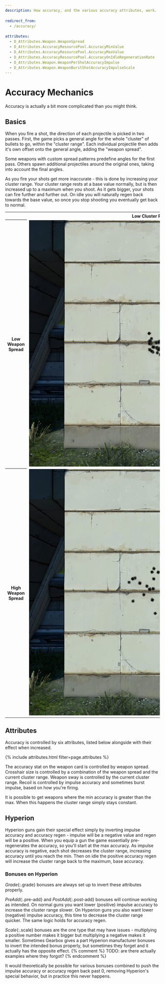 ```yaml
---
description: How accuracy, and the various accuracy attributes, work.

redirect_from:
  - /accuracy/

attributes:
  - D_Attributes.Weapon.WeaponSpread
  - D_Attributes.AccuracyResourcePool.AccuracyMinValue
  - D_Attributes.AccuracyResourcePool.AccuracyMaxValue
  - D_Attributes.AccuracyResourcePool.AccuracyOnIdleRegenerationRate
  - D_Attributes.Weapon.WeaponPerShotAccuracyImpulse
  - D_Attributes.Weapon.WeaponBurstShotAccuracyImpulseScale
---
```


# Accuracy Mechanics
Accuracy is actually a bit more complicated than you might think.

## Basics
When you fire a shot, the direction of each projectile is picked in two passes.
First, the game picks a general angle for the whole "cluster" of bullets to go, within the "cluster range".
Each individual projectile then adds it's own offset onto the general angle, adding the "weapon spread".

Some weapons with custom spread patterns predefine angles for the first pass.
Others spawn additional projectiles around the original ones, taking into account the final angles.

As you fire your shots get more inaccurate - this is done by increasing your cluster range.
Your cluster range rests at a base value normally, but is then increased up to a maximum when you shoot.
As it gets bigger, your shots can fire further and further out.
On idle you will naturally regen back towards the base value, so once you stop shooting you eventually get back to normal.

<style>
#cluster_spread_table th:first-child {
    max-width: var(--img-size-small);
}
#cluster_spread_table img {
    max-width: calc(var(--img-size-big) + var(--img-size-increment));
    max-height: calc(var(--img-size-big) + var(--img-size-increment));
}
</style>
<table id="cluster_spread_table"><tr>
    <td></td><th>Low Cluster Range</th><th>High Cluster Range</th>
</tr><tr>
    <th>Low Weapon Spread</th>
    <td><img src="^images/low_low.png" alt="Low Weapon Spread, Low Cluster Range"></td>
    <td><img src="^images/low_high.png" alt="Low Weapon Spread, High Cluster Range"></td>
</tr><tr>
    <th>High Weapon Spread</th>
    <td><img src="^images/high_low.png" alt="High Weapon Spread, Low Cluster Range"></td>
    <td><img src="^images/high_high.png" alt="High Weapon Spread, High Cluster Range"></td>
</tr></table>

## Attributes
Accuracy is controlled by six attributes, listed below alongside with their effect when increased.

{% include attributes.html filter=page.attributes %}

The accuracy stat on the weapon card is controlled by weapon spread.
Crosshair size is controlled by a combination of the weapon spread and the current cluster range.
Weapon sway is controlled by the current cluster range.
Recoil is controlled by impulse accuracy and sometimes burst impulse, based on how you're firing.

It is possible to get weapons where the min accuracy is greater than the max.
When this happens the cluster range simply stays constant.

## Hyperion
Hyperion guns gain their special effect simply by inverting impulse accuracy and accuracy regen - impulse will be a negative value and regen will be a positive.
When you equip a gun the game essentially pre-regenerates the accuracy, so you'll start at the max accuracy.
As impulse accuracy is negative, each shot decreases the cluster range, increasing accuracy until you reach the min.
Then on idle the positive accuracy regen will increase the cluster range back to the maximum, base accuracy.

### Bonuses on Hyperion
*Grade*{:.grade} bonuses are always set up to invert these attributes properly.

*PreAdd*{:.pre-add} and *PostAdd*{:.post-add} bonuses will continue working as intended.
On normal guns you want lower (positive) impulse accuracy to increase the cluster range slower.
On Hyperion guns you also want lower (negative) impulse accuracy, this time to decrease the cluster range quicker.
The same logic holds for accuracy regen.

*Scale*{:.scale} bonuses are the one type that may have issues - multiplying a positive number makes it bigger but multiplying a negative makes it smaller.
Sometimes Gearbox gives a part Hyperion manufacturer bonuses to invert the intended bonus properly, but sometimes they forget and it actually has the opposite effect.
{% comment %} TODO: are there actually examples where they forgot? {% endcomment %}

It would theoretically be possible for various bonuses combined to push the impulse accuracy or accuracy regen back past 0, removing Hyperion's special behavior, but in practice this never happens.
